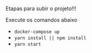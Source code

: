 Etapas para subir o projeto!!!

Execute os comandos abaixo
- `docker-compose up`
- `yarn install || npm install`
- `yarn start`